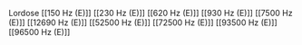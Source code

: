 Lordose
[[150 Hz (E)]]
[[230 Hz (E)]]
[[620 Hz (E)]]
[[930 Hz (E)]]
[[7500 Hz (E)]]
[[12690 Hz (E)]]
[[52500 Hz (E)]]
[[72500 Hz (E)]]
[[93500 Hz (E)]]
[[96500 Hz (E)]]